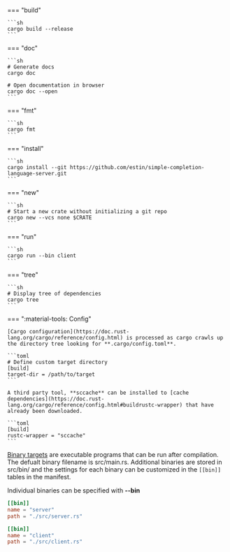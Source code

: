 === "build"

    ```sh
    cargo build --release
    ```

=== "doc"

    ```sh
    # Generate docs
    cargo doc

    # Open documentation in browser
    cargo doc --open
    ```

=== "fmt"

    ```sh
    cargo fmt
    ```

=== "install"

    ```sh
    cargo install --git https://github.com/estin/simple-completion-language-server.git
    ```

=== "new"

    ```sh
    # Start a new crate without initializing a git repo
    cargo new --vcs none $CRATE
    ```

=== "run"

    ```sh
    cargo run --bin client
    ```

=== "tree"

    ```sh
    # Display tree of dependencies
    cargo tree
    ```

=== ":material-tools: Config"

    [Cargo configuration](https://doc.rust-lang.org/cargo/reference/config.html) is processed as cargo crawls up the directory tree looking for **.cargo/config.toml**.

    ```toml
    # Define custom target directory
    [build]
    target-dir = /path/to/target
    ```

    A third party tool, **sccache** can be installed to [cache dependencies](https://doc.rust-lang.org/cargo/reference/config.html#buildrustc-wrapper) that have already been downloaded.

    ```toml
    [build]
    rustc-wrapper = "sccache"
    ```

[Binary targets](https://doc.rust-lang.org/cargo/reference/cargo-targets.html#binaries) are executable programs that can be run after compilation.
The defualt binary filename is src/main.rs.
Additional binaries are stored in src/bin/ and the settings for each binary can be customized in the `[[bin]]` tables in the manifest.

Individual binaries can be specified with **--bin**

```toml
[[bin]]
name = "server"
path = "./src/server.rs"

[[bin]]
name = "client"
path = "./src/client.rs"
```


